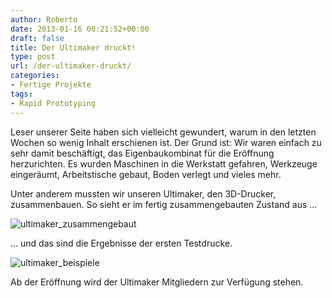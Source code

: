 ```yaml
---
author: Roberto
date: 2013-01-16 00:21:52+00:00
draft: false
title: Der Ultimaker druckt!
type: post
url: /der-ultimaker-druckt/
categories:
- Fertige Projekte
tags:
- Rapid Prototyping
---
```


Leser unserer Seite haben sich vielleicht gewundert, warum in den letzten Wochen so wenig Inhalt erschienen ist. Der Grund ist: Wir waren einfach zu sehr damit beschäftigt, das Eigenbaukombinat für die Eröffnung herzurichten. Es wurden Maschinen in die Werkstatt gefahren, Werkzeuge eingeräumt, Arbeitstische gebaut, Boden verlegt und vieles mehr.

Unter anderem mussten wir unseren Ultimaker, den 3D-Drucker, zusammenbauen. So sieht er im fertig zusammengebauten Zustand aus ...

![ultimaker_zusammengebaut](https://eigenbaukombinat.de/wp-content/uploads/2013/01/ultimaker_zusammengebaut-287x300.jpg)




... und das sind die Ergebnisse der ersten Testdrucke.

![ultimaker_beispiele](https://eigenbaukombinat.de/wp-content/uploads/2013/01/ultimaker_beispiele-300x155.jpg)


Ab der Eröffnung wird der Ultimaker Mitgliedern zur Verfügung stehen.
